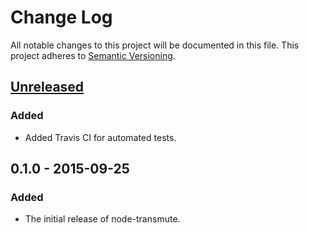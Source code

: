 # Change Log
All notable changes to this project will be documented in this file.
This project adheres to [Semantic Versioning](http://semver.org/).

## [Unreleased][unreleased]
### Added
- Added Travis CI for automated tests.

## 0.1.0 - 2015-09-25
### Added
- The initial release of node-transmute.

[unreleased]: https://github.com/paaxonia/node-transmute/compare/0.1.0...HEAD
